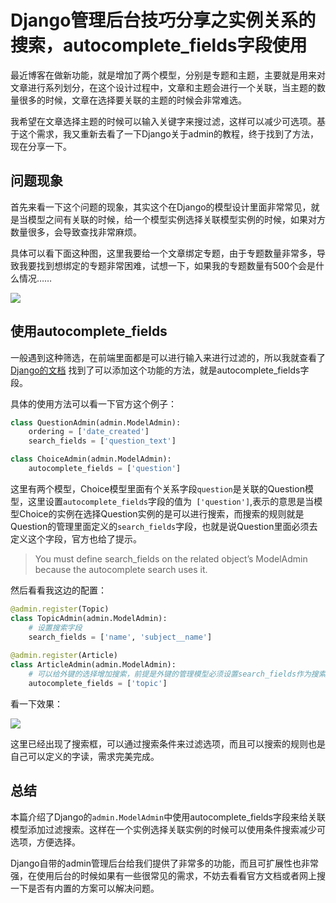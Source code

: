 # Django管理后台技巧分享之实例关系的搜索，autocomplete_fields字段使用

最近博客在做新功能，就是增加了两个模型，分别是专题和主题，主要就是用来对文章进行系列划分，在这个设计过程中，文章和主题会进行一个关联，当主题的数量很多的时候，文章在选择要关联的主题的时候会非常难选。

我希望在文章选择主题的时候可以输入关键字来搜过滤，这样可以减少可选项。基于这个需求，我又重新去看了一下Django关于admin的教程，终于找到了方法，现在分享一下。

## 问题现象

首先来看一下这个问题的现象，其实这个在Django的模型设计里面非常常见，就是当模型之间有关联的时候，给一个模型实例选择关联模型实例的时候，如果对方数量很多，会导致查找非常麻烦。

具体可以看下面这种图，这里我要给一个文章绑定专题，由于专题数量非常多，导致我要找到想绑定的专题非常困难，试想一下，如果我的专题数量有500个会是什么情况……

![](https://tendcode.com/cdn/article/2307/Snipaste_2023-07-18_10-25-49.png)

## 使用autocomplete_fields

一般遇到这种筛选，在前端里面都是可以进行输入来进行过滤的，所以我就查看了 [Django的文档](https://docs.djangoproject.com/en/2.2/ref/contrib/admin/#django.contrib.admin.ModelAdmin.autocomplete_fields "Django的文档") 找到了可以添加这个功能的方法，就是autocomplete_fields字段。

具体的使用方法可以看一下官方这个例子：

```python
class QuestionAdmin(admin.ModelAdmin):
    ordering = ['date_created']
    search_fields = ['question_text']

class ChoiceAdmin(admin.ModelAdmin):
    autocomplete_fields = ['question']
```

这里有两个模型，Choice模型里面有个关系字段`question`是关联的Question模型，这里设置`autocomplete_fields`字段的值为` ['question']`,表示的意思是当模型Choice的实例在选择Question实例的是可以进行搜索，而搜索的规则就是Question的管理里面定义的`search_fields`字段，也就是说Question里面必须去定义这个字段，官方也给了提示。

> You must define search_fields on the related object’s ModelAdmin because the autocomplete search uses it.

然后看看我这边的配置：

```python
@admin.register(Topic)
class TopicAdmin(admin.ModelAdmin):
    # 设置搜索字段
    search_fields = ['name', 'subject__name']
	
@admin.register(Article)
class ArticleAdmin(admin.ModelAdmin):
    # 可以给外键的选择增加搜索，前提是外键的管理模型必须设置search_fields作为搜索条件
    autocomplete_fields = ['topic']
```

看一下效果：

![](https://tendcode.com/cdn/article/2307/Snipaste_2023-07-18_10-26-54.png)

这里已经出现了搜索框，可以通过搜索条件来过滤选项，而且可以搜索的规则也是自己可以定义的字读，需求完美完成。

## 总结

本篇介绍了Django的`admin.ModelAdmin`中使用autocomplete_fields字段来给关联模型添加过滤搜索。这样在一个实例选择关联实例的时候可以使用条件搜索减少可选项，方便选择。

Django自带的admin管理后台给我们提供了非常多的功能，而且可扩展性也非常强，在使用后台的时候如果有一些很常见的需求，不妨去看看官方文档或者网上搜一下是否有内置的方案可以解决问题。